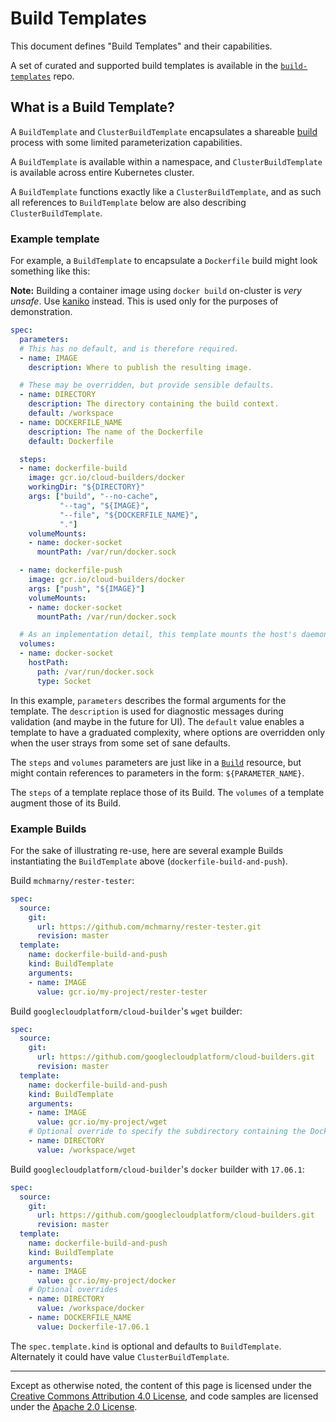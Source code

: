 # Build Templates

This document defines "Build Templates" and their capabilities.

A set of curated and supported build templates is available in the
[`build-templates`](https://github.com/knative/build-templates) repo.

## What is a Build Template?

A `BuildTemplate` and `ClusterBuildTemplate` encapsulates a shareable [build](./builds.md)
process with some limited parameterization capabilities.

A `BuildTemplate` is available within a namespace, and `ClusterBuildTemplate` is available across entire Kubernetes cluster.

A `BuildTemplate` functions exactly like a `ClusterBuildTemplate`, and as such all references to `BuildTemplate` below are also describing `ClusterBuildTemplate`.

### Example template

For example, a `BuildTemplate` to encapsulate a `Dockerfile` build might look
something like this:

**Note:** Building a container image using `docker build` on-cluster is _very
unsafe_. Use [kaniko](https://github.com/GoogleContainerTools/kaniko) instead.
This is used only for the purposes of demonstration.

```yaml
spec:
  parameters:
  # This has no default, and is therefore required.
  - name: IMAGE
    description: Where to publish the resulting image.

  # These may be overridden, but provide sensible defaults.
  - name: DIRECTORY
    description: The directory containing the build context.
    default: /workspace
  - name: DOCKERFILE_NAME
    description: The name of the Dockerfile
    default: Dockerfile

  steps:
  - name: dockerfile-build
    image: gcr.io/cloud-builders/docker
    workingDir: "${DIRECTORY}"
    args: ["build", "--no-cache",
           "--tag", "${IMAGE}",
           "--file", "${DOCKERFILE_NAME}",
           "."]
    volumeMounts:
    - name: docker-socket
      mountPath: /var/run/docker.sock

  - name: dockerfile-push
    image: gcr.io/cloud-builders/docker
    args: ["push", "${IMAGE}"]
    volumeMounts:
    - name: docker-socket
      mountPath: /var/run/docker.sock

  # As an implementation detail, this template mounts the host's daemon socket.
  volumes:
  - name: docker-socket
    hostPath:
      path: /var/run/docker.sock
      type: Socket
```

In this example, `parameters` describes the formal arguments for the template.
The `description` is used for diagnostic messages during validation (and maybe
in the future for UI). The `default` value enables a template to have a
graduated complexity, where options are overridden only when the user strays
from some set of sane defaults.

The `steps` and `volumes` parameters are just like in a [`Build`](./builds.md)
resource, but might contain references to parameters in the form:
`${PARAMETER_NAME}`.

The `steps` of a template replace those of its Build. The `volumes` of a
template augment those of its Build.

### Example Builds

For the sake of illustrating re-use, here are several example Builds
instantiating the `BuildTemplate` above (`dockerfile-build-and-push`).

Build `mchmarny/rester-tester`:

```yaml
spec:
  source:
    git:
      url: https://github.com/mchmarny/rester-tester.git
      revision: master
  template:
    name: dockerfile-build-and-push
    kind: BuildTemplate
    arguments:
    - name: IMAGE
      value: gcr.io/my-project/rester-tester
```

Build `googlecloudplatform/cloud-builder`'s `wget` builder:

```yaml
spec:
  source:
    git:
      url: https://github.com/googlecloudplatform/cloud-builders.git
      revision: master
  template:
    name: dockerfile-build-and-push
    kind: BuildTemplate
    arguments:
    - name: IMAGE
      value: gcr.io/my-project/wget
    # Optional override to specify the subdirectory containing the Dockerfile
    - name: DIRECTORY
      value: /workspace/wget
```

Build `googlecloudplatform/cloud-builder`'s `docker` builder with `17.06.1`:

```yaml
spec:
  source:
    git:
      url: https://github.com/googlecloudplatform/cloud-builders.git
      revision: master
  template:
    name: dockerfile-build-and-push
    kind: BuildTemplate
    arguments:
    - name: IMAGE
      value: gcr.io/my-project/docker
    # Optional overrides
    - name: DIRECTORY
      value: /workspace/docker
    - name: DOCKERFILE_NAME
      value: Dockerfile-17.06.1
```

The `spec.template.kind` is optional and defaults to `BuildTemplate`. Alternately it could have value `ClusterBuildTemplate`.

---

Except as otherwise noted, the content of this page is licensed under the
[Creative Commons Attribution 4.0 License](https://creativecommons.org/licenses/by/4.0/),
and code samples are licensed under the
[Apache 2.0 License](https://www.apache.org/licenses/LICENSE-2.0).
